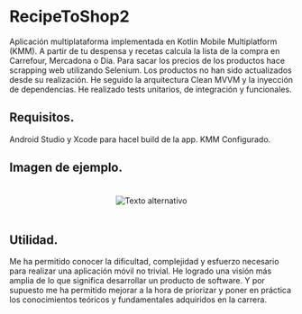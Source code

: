 # RecipeToShop2

Aplicación multiplataforma implementada en Kotlin Mobile Multiplatform (KMM). A partir de tu despensa y recetas calcula la lista de la compra en Carrefour, Mercadona o Día. Para sacar los precios de los productos hace scrapping web utilizando Selenium.
Los productos no han sido actualizados desde su realización. He seguido la arquitectura Clean MVVM y la inyección de dependencias. He realizado tests unitarios, de integración y funcionales.

## Requisitos.

Android Studio y Xcode para hacel build de la app.
KMM Configurado.

## Imagen de ejemplo.

<p align="center">
  <img src="https://i.postimg.cc/QdxLGpX2/Imagen-aplicacion.jpg" alt="Texto alternativo" style="padding: 20px;">
</p>

## Utilidad.

Me ha permitido conocer la dificultad, complejidad y esfuerzo necesario para realizar una aplicación móvil no trivial. He logrado una visión más amplia de lo que significa desarrollar un producto de software. 
Y por supuesto me ha permitido mejorar a la hora de priorizar y poner en práctica los conocimientos teóricos y fundamentales adquiridos en la carrera. 
